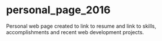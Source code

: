 # personal_page_2016
Personal web page created to link to resume and link to skills, accomplishments and recent web development projects.


